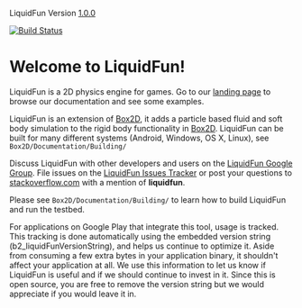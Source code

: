 LiquidFun Version [1.0.0][]

[![Build Status](https://travis-ci.org/crossbridge-community/liquidfun.svg?branch=master)](https://travis-ci.org/crossbridge-community/liquidfun)

# Welcome to LiquidFun!

LiquidFun is a 2D physics engine for games.  Go to our
[landing page][] to browse our documentation and see some examples.

LiquidFun is an extension of [Box2D][], it adds a particle based fluid and soft
body simulation to the rigid body functionality in [Box2D][].  LiquidFun can be
built for many different systems (Android, Windows, OS X, Linux), see
`Box2D/Documentation/Building/`

Discuss LiquidFun with other developers and users on the
[LiquidFun Google Group][].  File issues on the [LiquidFun Issues Tracker][]
or post your questions to [stackoverflow.com][] with a mention of
**liquidfun**.

Please see `Box2D/Documentation/Building/` to learn how to build LiquidFun and
run the testbed.

For applications on Google Play that integrate this tool, usage is tracked.
This tracking is done automatically using the embedded version string
(b2_liquidFunVersionString), and helps us continue to optimize it. Aside from
consuming a few extra bytes in your application binary, it shouldn't affect
your application at all.  We use this information to let us know if LiquidFun
is useful and if we should continue to invest in it.  Since this is open
source, you are free to remove the version string but we would appreciate if
you would leave it in.

  [LiquidFun Google Group]: http://group.google.com/group/liquidfun
  [LiquidFun Issues Tracker]: http://github.com/google/liquidfun/issues
  [stackoverflow.com]: http://www.stackoverflow.com
  [landing page]: http://google.github.io/liquidfun
  [1.0.0]: http://google.github.io/liquidfun/ReleaseNotes.html
  [Box2D]: http://box2d.org
